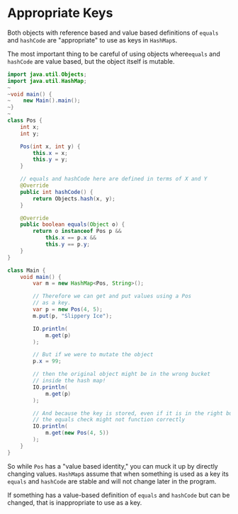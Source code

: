 # Appropriate Keys

Both objects with reference based and value based definitions of `equals` and `hashCode` 
are "appropriate" to use as keys in `HashMap`s.

The most important thing to be careful of using objects where`equals` and `hashCode` 
are value based, but the object itself is mutable.

```java
import java.util.Objects;
import java.util.HashMap;
~
~void main() {
~    new Main().main();    
~}
~
class Pos {
    int x;
    int y;

    Pos(int x, int y) {
        this.x = x;
        this.y = y;
    }

    // equals and hashCode here are defined in terms of X and Y
    @Override
    public int hashCode() {
        return Objects.hash(x, y);
    }

    @Override
    public boolean equals(Object o) {
        return o instanceof Pos p &&
            this.x == p.x &&
            this.y == p.y;
    }
}

class Main {
    void main() {
        var m = new HashMap<Pos, String>();

        // Therefore we can get and put values using a Pos
        // as a key.
        var p = new Pos(4, 5);
        m.put(p, "Slippery Ice");

        IO.println(
            m.get(p)
        );

        // But if we were to mutate the object
        p.x = 99;

        // then the original object might be in the wrong bucket
        // inside the hash map!
        IO.println(
            m.get(p)
        );

        // And because the key is stored, even if it is in the right bucket
        // the equals check might not function correctly
        IO.println(
            m.get(new Pos(4, 5))
        );
    }
}
```

So while `Pos` has a "value based identity," you can muck it up by directly changing values. `HashMap`s assume
that when something is used as a key its `equals` and `hashCode` are stable and will not change later in the program.

If something has a value-based definition of `equals` and `hashCode` but can be changed, that is inappropriate to use as a key.